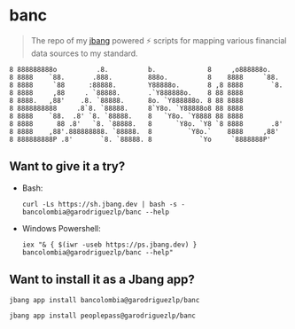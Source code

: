 # banc

> The repo of my [jbang](jbang.dev) powered ⚡ scripts for mapping various financial data sources to my standard.

```
8 888888888o          .8.          b.             8     ,o888888o.
8 8888    `88.       .888.         888o.          8    8888     `88.
8 8888     `88      :88888.        Y88888o.       8 ,8 8888       `8.
8 8888     ,88     . `88888.       .`Y888888o.    8 88 8888
8 8888.   ,88'    .8. `88888.      8o. `Y888888o. 8 88 8888
8 8888888888     .8`8. `88888.     8`Y8o. `Y88888o8 88 8888
8 8888    `88.  .8' `8. `88888.    8   `Y8o. `Y8888 88 8888
8 8888      88 .8'   `8. `88888.   8      `Y8o. `Y8 `8 8888       .8'
8 8888    ,88'.888888888. `88888.  8         `Y8o.`    8888     ,88'
8 888888888P .8'       `8. `88888. 8            `Yo     `8888888P'
```

## Want to give it a try?

-  Bash:

    ```
    curl -Ls https://sh.jbang.dev | bash -s - bancolombia@garodriguezlp/banc --help
    ```

- Windows Powershell:

    ```
    iex "& { $(iwr -useb https://ps.jbang.dev) } bancolombia@garodriguezlp/banc --help"
    ```

## Want to install it as a Jbang app?

```
jbang app install bancolombia@garodriguezlp/banc
```

```
jbang app install peoplepass@garodriguezlp/banc
```
